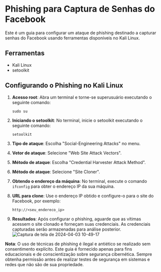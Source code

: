 # Phishing para Captura de Senhas do Facebook

Este é um guia para configurar um ataque de phishing destinado a capturar senhas do Facebook usando ferramentas disponíveis no Kali Linux.

## Ferramentas

- Kali Linux
- setoolkit

## Configurando o Phishing no Kali Linux

1. **Acesso root**: Abra um terminal e torne-se superusuário executando o seguinte comando:
    ```
    sudo su
    ```

2. **Iniciando o setoolkit**: No terminal, inicie o setoolkit executando o seguinte comando:
    ```
    setoolkit
    ```

3. **Tipo de ataque**: Escolha "Social-Engineering Attacks" no menu.

4. **Vetor de ataque**: Selecione "Web Site Attack Vectors".

5. **Método de ataque**: Escolha "Credential Harvester Attack Method".

6. **Método de ataque**: Selecione "Site Cloner".

7. **Obtendo o endereço da máquina**: No terminal, execute o comando `ifconfig` para obter o endereço IP da sua máquina.

8. **URL para clone**: Use o endereço IP obtido e configure-o para o site do Facebook, por exemplo:
    ```
    http://<seu_endereco_ip>
    ```

9. **Resultados**: Após configurar o phishing, aguarde que as vítimas acessem o site clonado e forneçam suas credenciais. As credenciais capturadas serão armazenadas para análise posterior.
![Captura de tela de 2024-04-03 10-49-17](https://github.com/dinatolucas/cibersecurity-dio/assets/83898401/b0adc9d6-4e8e-4746-9ca9-5a24ac8f3107)

**Nota**: O uso de técnicas de phishing é ilegal e antiético se realizado sem consentimento explícito. Este guia é fornecido apenas para fins educacionais e de conscientização sobre segurança cibernética. Sempre obtenha permissão antes de realizar testes de segurança em sistemas e redes que não são de sua propriedade.
